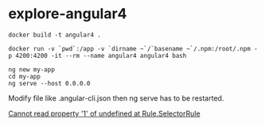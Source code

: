 # explore-angular4

	docker build -t angular4 .

	docker run -v `pwd`:/app -v `dirname ~`/`basename ~`/.npm:/root/.npm -p 4200:4200 -it --rm --name angular4 angular4 bash

	ng new my-app
	cd my-app
	ng serve --host 0.0.0.0 


Modify file like .angular-cli.json then ng serve has to be restarted.

[Cannot read property '1' of undefined at Rule.SelectorRule](https://github.com/angular/angular-cli/issues/5848)


